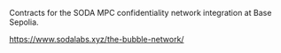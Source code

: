 Contracts for the SODA MPC confidentiality network integration at Base Sepolia.

https://www.sodalabs.xyz/the-bubble-network/
